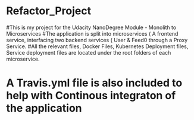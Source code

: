 # Refactor_Project
#This is my project for the Udacity NanoDegree Module - Monolith to Microservices
#The application is split into microservices ( A frontend service, interfacing two backend services ( User & Feed0
through a Proxy Service.
#All the relevant files, Docker Files, Kubernetes Deployment files, Service deployment files are located under
the root folders of each microservice.
# A Travis.yml file is also included to help with Continous integraton of the application

